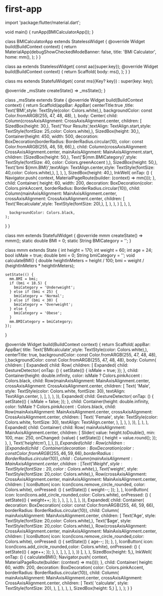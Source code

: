 # first-app
import 'package:flutter/material.dart';


void main() {
  runApp(BMICalculatorApp());
}

class BMICalculatorApp extends StatelessWidget {
  @override
  Widget build(BuildContext context) {
    return MaterialApp(debugShowCheckedModeBanner: false,
      title: 'BMI Calculator',
      home: mm(),
    );
  }
}

class aa extends StatelessWidget{
  const aa({super.key});
  @override
  Widget build(BuildContext context) {
    return Scaffold(
      body: ms(),
    );
  }
}


class ms extends StatefulWidget{
  const ms({Key? key}) : super(key: key);

  @override
  _msState createState() => _msState();
}

class _msState extends State<ms> {
  @override
  Widget build(BuildContext context) {
    return Scaffold(appBar: AppBar(
      centerTitle:true ,title: Text('BMI',style: TextStyle(color: Colors.white),),
      backgroundColor:  const Color.fromARGB(255, 47, 48, 48),
    ),
      body:
          Center(
            child: 
              Column(crossAxisAlignment: CrossAxisAlignment.center,
                children: [                SizedBox(height: 30,),
                  Text('Your Results',textAlign: TextAlign.start,style: TextStyle(fontSize: 25,color: Colors.white),),
                SizedBox(height: 30,),
                  Container(height: 450,
                  width: 500,
                    decoration: BoxDecoration(borderRadius: BorderRadius.circular(10), color: const Color.fromARGB(255, 46, 59, 66),),
                    child: 
                      Column(crossAxisAlignment: CrossAxisAlignment.center,
                      mainAxisAlignment: MainAxisAlignment.start,
                        children: [SizedBox(height: 50,),
                          Text('${mm.BMICategory}',style: TextStyle(fontSize: 40, color: Colors.greenAccent ),),
                          SizedBox(height: 50,),
                          Text('bmi ${mm.BMI}',textAlign: TextAlign.center,style: TextStyle(fontSize: 40,color: Colors.white),),
                        ],
                      ),
                  ),
                  SizedBox(height: 40,),
                  InkWell(
                    onTap: () {
                      Navigator.push(
                          context, MaterialPageRoute(builder: (context) => mm()));
                    },
                    child: Container(
                      height: 60,
                      width: 200,
                      decoration: BoxDecoration(color: Colors.pinkAccent, borderRadius: BorderRadius.circular(10)),
                      child: Column(mainAxisAlignment: MainAxisAlignment.center,
                      crossAxisAlignment: CrossAxisAlignment.center,
                        children: [
                          Text('Recalculate',style: TextStyle(fontSize: 20),),
                        ],
                      ),
                    ),
                  )
                ],
              ),
          ),

      backgroundColor: Colors.black,
    );
  }
}

class mm extends StatefulWidget {
  @override
  mmm createState() => mmm();
  static double BMI = 0;
  static String BMICategory = '';
}

class mmm extends State<mm> {
  int height = 170;
  int weight = 60;
  int age = 24;
  bool isMale = true;
  double bmi = 0;
  String bmiCategory = '';
  void calculateBMI() {
    double heightInMeters = height / 100;
    bmi = weight / (heightInMeters * heightInMeters);

    setState(() {
      mm.BMI = bmi;
      if (bmi < 18.5) {
        bmiCategory = 'Underweight';
      } else if (bmi < 25) {
        bmiCategory = 'Normal';
      } else if (bmi < 30) {
        bmiCategory = 'Overweight';
      } else {
        bmiCategory = 'Obese';
      }
      mm.BMICategory = bmiCategory;
    });
  }

  @override
  Widget build(BuildContext context) {
    return Scaffold(
      appBar: AppBar(
        title: Text('BMIcalculate',style: TextStyle(color: Colors.white),),
        centerTitle: true,
        backgroundColor:  const Color.fromARGB(255, 47, 48, 48),
      ),backgroundColor: const Color.fromARGB(255, 47, 48, 48),
      body: Column(
        children: [
          Expanded(
            child: Row(
              children: [
                Expanded(
                    child: GestureDetector(
                  onTap: () {
                    setState(() {
                      isMale = true;
                    });
                  },
                  child: Container(height: double.infinity,
                    color: isMale ? Colors.pinkAccent : Colors.black,
                    child: Row(mainAxisAlignment: MainAxisAlignment.center,
                    crossAxisAlignment: CrossAxisAlignment.center,
                      children: [
                        Text(
                          'Male',
                          style: TextStyle(color: Colors.white, fontSize: 30),
                          textAlign: TextAlign.center,
                        ),
                      ],
                    ),
                  ),
                )),
                Expanded(
                    child: GestureDetector(
                  onTap: () {
                    setState(() {
                      isMale = false;
                    });
                  },
                  child: Container(height: double.infinity,
                    color: !isMale ? Colors.pinkAccent : Colors.black,
                    child: Row(mainAxisAlignment: MainAxisAlignment.center,
                    crossAxisAlignment: CrossAxisAlignment.center,
                      children: [
                        Text(
                          'Female',
                          style: TextStyle(color: Colors.white, fontSize: 30),
                          textAlign: TextAlign.center,
                        ),
                      ],
                    ),
                  ),
                )),
              ],
            ),
          ),
          Expanded(
              child: Container(
            child: Row(
              mainAxisAlignment: MainAxisAlignment.center,
              children: [
                Slider(
                  value: height.toDouble(),
                  min: 100,
                  max: 250,
                  onChanged: (value) {
                    setState(() {
                      height = value.round();
                    });
                  },
                ),
                Text('$height cm'),
              ],
            ),
          )),
          Expanded(
            child: Row(
              children: [
                Expanded(
                    child: Container(
                  decoration: BoxDecoration(
                      color: const Color.fromARGB(255, 46, 59, 66),
                      borderRadius: BorderRadius.circular(10)),
                  child: Column(
                    mainAxisAlignment: MainAxisAlignment.center,
                    children: [Text('Weight', style: TextStyle(fontSize: 20,color: Colors.white),),
                      Text('$weight', style: TextStyle(fontSize: 20,color: Colors.white),),
                      Row(crossAxisAlignment: CrossAxisAlignment.center,
                      mainAxisAlignment: MainAxisAlignment.center,
                        children: [
                          IconButton(
                            icon: Icon(Icons.remove_circle_rounded, color: Colors.white),
                            onPressed: () {
                              setState(() {
                                weight--;
                              });
                            },
                          ),
                          IconButton(
                            icon: Icon(Icons.add_circle_rounded,color: Colors.white),
                            onPressed: () {
                              setState(() {
                                weight++;
                              });
                            },
                          ),
                        ],
                      ),
                    ],
                  ),
                )),
                Expanded(
                    child: Container(
                  decoration: BoxDecoration(
                      color: const Color.fromARGB(255, 46, 59, 66),
                      borderRadius: BorderRadius.circular(10)),
                  child: Column(
                    mainAxisAlignment: MainAxisAlignment.center,
                    children: [
                    Text('Age', style: TextStyle(fontSize: 20,color: Colors.white),),
                      Text('$age', style: TextStyle(fontSize: 20,color: Colors.white),),
                      Row(crossAxisAlignment: CrossAxisAlignment.center,
                      mainAxisAlignment: MainAxisAlignment.center,
                        children: [
                          IconButton(
                            icon: Icon(Icons.remove_circle_rounded,color: Colors.white),
                            onPressed: () {
                              setState(() {
                                age--;
                              });
                            },
                          ),
                          IconButton(
                            icon: Icon(Icons.add_circle_rounded,color: Colors.white),
                            onPressed: () {
                              setState(() {
                                age++;
                              });
                            },
                          ),
                        ],
                      ),
                    ],
                  ),
                ))
              ],
            ),
          ),
          SizedBox(height: 5,),
          InkWell(
            onTap: () {
              calculateBMI();
              Navigator.push(
                  context, MaterialPageRoute(builder: (context) => ms()));
            },
            child: Container(
              height: 60,
              width: 200,
              decoration: BoxDecoration(
                  color: Colors.pinkAccent,
                  borderRadius: BorderRadius.circular(10)),
              child: Column(
                mainAxisAlignment: MainAxisAlignment.center,
                crossAxisAlignment: CrossAxisAlignment.center,
                children: [
                  Text(
                    'calculate',
                    style: TextStyle(fontSize: 20),
                  ),
                ],
              ),
            ),
          ),
          SizedBox(height: 5,)
        ],
      ),
    );
  }
}
